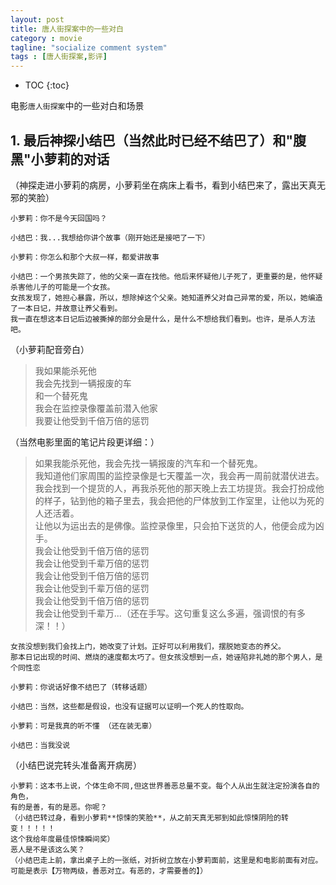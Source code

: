 ```yaml
---
layout: post
title: 唐人街探案中的一些对白
category : movie
tagline: "socialize comment system"
tags : [唐人街探案,影评]
---
```


* TOC
{:toc}

电影`唐人街探案`中的一些对白和场景

## 1. 最后神探小结巴（当然此时已经不结巴了）和"腹黑"小萝莉的对话

（神探走进小萝莉的病房，小萝莉坐在病床上看书，看到小结巴来了，露出天真无邪的笑脸）

```
小萝莉：你不是今天回国吗？
```

```
小结巴：我...我想给你讲个故事（刚开始还是接吧了一下）
```

```
小萝莉：你怎么和那个大叔一样，都爱讲故事
```

```
小结巴：一个男孩失踪了，他的父亲一直在找他。他后来怀疑他儿子死了，更重要的是，他怀疑杀害他儿子的可能是一个女孩。  
女孩发现了，她担心暴露，所以，想除掉这个父亲。她知道养父对自己异常的爱，所以，她编造了一本日记，并故意让养父看到。  
我一直在想这本日记后边被撕掉的部分会是什么，是什么不想给我们看到。也许，是杀人方法吧。
```

（小萝莉配音旁白）

>我如果能杀死他  
>我会先找到一辆报废的车  
>和一个替死鬼  
>我会在监控录像覆盖前潜入他家  
>我要让他受到千倍万倍的惩罚  

（当然电影里面的笔记片段更详细：）

>  如果我能杀死他，我会先找一辆报废的汽车和一个替死鬼。  
>  我知道他们家周围的监控录像是七天覆盖一次，我会再一周前就潜伏进去。  
>  我会找到一个提货的人，再我杀死他的那天晚上去工坊提货。我会打扮成他的样子，钻到他的箱子里去，我会把他的尸体放到工作室里，让他以为死的人还活着。  
>  让他以为运出去的是佛像。监控录像里，只会拍下送货的人，他便会成为凶手。  
>  我会让他受到千倍万倍的惩罚  
>  我会让他受到千辈万倍的惩罚  
>  我会让他受到千倍万倍的惩罚  
>  我会让他受到千辈万倍的惩罚  
>  我会让他受到千倍万倍的惩罚  
>  我会让他受到千辈万...（还在手写。这句重复这么多遍，强调恨的有多深！！）

```
女孩没想到我们会找上门，她改变了计划。正好可以利用我们，摆脱她变态的养父。  
那本日记出现的时间、燃烧的速度都太巧了。但女孩没想到一点，她诬陷非礼她的那个男人，是个同性恋
```

```
小萝莉：你说话好像不结巴了（转移话题）
```

```
小结巴：当然，这些都是假设，也没有证据可以证明一个死人的性取向。
```

```
小萝莉：可是我真的听不懂 （还在装无辜）
```

```
小结巴：当我没说
```

（小结巴说完转头准备离开病房）

```
小萝莉：这本书上说，个体生命不同,但这世界善恶总量不变。每个人从出生就注定扮演各自的角色，  
有的是善，有的是恶。你呢？
（小结巴转过身，看到小萝莉**惊悚的笑脸**，从之前天真无邪到如此惊悚阴险的转变！！！！！  
这个我给年度最佳惊悚瞬间奖）
恶人是不是该这么笑？
（小结巴走上前，拿出桌子上的一张纸，对折树立放在小萝莉面前，这里是和电影前面有对应。  
可能是表示【万物两级，善恶对立。有恶的，才需要善的】）
```
